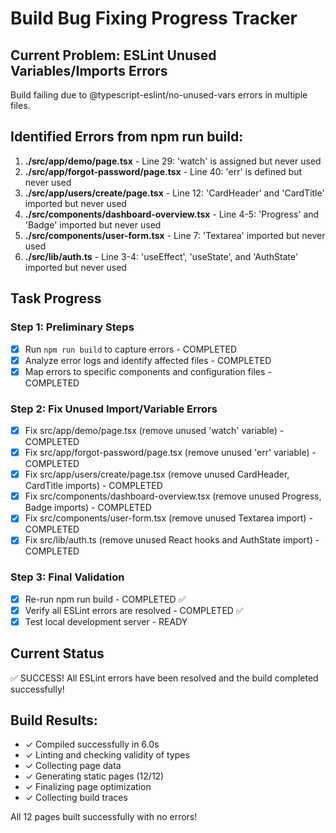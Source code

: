 # Build Bug Fixing Progress Tracker

## Current Problem: ESLint Unused Variables/Imports Errors
Build failing due to @typescript-eslint/no-unused-vars errors in multiple files.

## Identified Errors from npm run build:
1. **./src/app/demo/page.tsx** - Line 29: 'watch' is assigned but never used
2. **./src/app/forgot-password/page.tsx** - Line 40: 'err' is defined but never used  
3. **./src/app/users/create/page.tsx** - Line 12: 'CardHeader' and 'CardTitle' imported but never used
4. **./src/components/dashboard-overview.tsx** - Line 4-5: 'Progress' and 'Badge' imported but never used
5. **./src/components/user-form.tsx** - Line 7: 'Textarea' imported but never used
6. **./src/lib/auth.ts** - Line 3-4: 'useEffect', 'useState', and 'AuthState' imported but never used

## Task Progress

### Step 1: Preliminary Steps
- [x] Run `npm run build` to capture errors - COMPLETED
- [x] Analyze error logs and identify affected files - COMPLETED
- [x] Map errors to specific components and configuration files - COMPLETED

### Step 2: Fix Unused Import/Variable Errors
- [x] Fix src/app/demo/page.tsx (remove unused 'watch' variable) - COMPLETED
- [x] Fix src/app/forgot-password/page.tsx (remove unused 'err' variable) - COMPLETED
- [x] Fix src/app/users/create/page.tsx (remove unused CardHeader, CardTitle imports) - COMPLETED
- [x] Fix src/components/dashboard-overview.tsx (remove unused Progress, Badge imports) - COMPLETED
- [x] Fix src/components/user-form.tsx (remove unused Textarea import) - COMPLETED
- [x] Fix src/lib/auth.ts (remove unused React hooks and AuthState import) - COMPLETED

### Step 3: Final Validation
- [x] Re-run npm run build - COMPLETED ✅
- [x] Verify all ESLint errors are resolved - COMPLETED ✅
- [x] Test local development server - READY

## Current Status
✅ SUCCESS! All ESLint errors have been resolved and the build completed successfully!

## Build Results:
- ✓ Compiled successfully in 6.0s
- ✓ Linting and checking validity of types 
- ✓ Collecting page data 
- ✓ Generating static pages (12/12)
- ✓ Finalizing page optimization 
- ✓ Collecting build traces 

All 12 pages built successfully with no errors!

